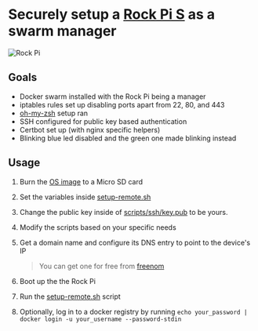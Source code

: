 # Securely setup a [Rock Pi S](https://wiki.radxa.com/RockpiS) as a swarm manager

![Rock Pi](https://wiki.radxa.com/mw/images/d/d0/Rockpi_s_yellow_1200px.png)

## Goals

- Docker swarm installed with the Rock Pi being a manager
- iptables rules set up disabling ports apart from 22, 80, and 443
- [oh-my-zsh](https://github.com/ohmyzsh/ohmyzsh) setup ran
- SSH configured for public key based authentication
- Certbot set up (with nginx specific helpers)
- Blinking blue led disabled and the green one made blinking instead

## Usage

1. Burn the [OS image](rockpis_debian_buster_minimal_arm64_20200615_1225-gpt.img.gz) to a Micro SD card
2. Set the variables inside [setup-remote.sh](setup-remote.sh)
3. Change the public key inside of [scripts/ssh/key.pub](scripts/ssh/key.pub) to be yours.
4. Modify the scripts based on your specific needs
5. Get a domain name and configure its DNS entry to point to the device's IP
   > You can get one for free from [freenom](https://www.freenom.com/en/index.html?lang=en)
6. Boot up the the Rock Pi
7. Run the [setup-remote.sh](setup-remote.sh) script

8. Optionally, log in to a docker registry by running `echo your_password | docker login -u your_username --password-stdin`
